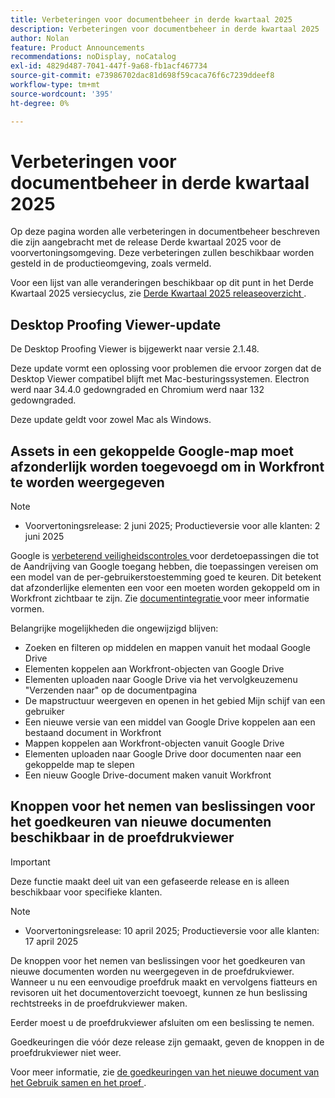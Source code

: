 ```yaml
---
title: Verbeteringen voor documentbeheer in derde kwartaal 2025
description: Verbeteringen voor documentbeheer in derde kwartaal 2025
author: Nolan
feature: Product Announcements
recommendations: noDisplay, noCatalog
exl-id: 4829d487-7041-447f-9a68-fb1acf467734
source-git-commit: e73986702dac81d698f59caca76f6c7239ddeef8
workflow-type: tm+mt
source-wordcount: '395'
ht-degree: 0%

---
```


# Verbeteringen voor documentbeheer in derde kwartaal 2025

Op deze pagina worden alle verbeteringen in documentbeheer beschreven die zijn aangebracht met de release Derde kwartaal 2025 voor de voorvertoningsomgeving. Deze verbeteringen zullen beschikbaar worden gesteld in de productieomgeving, zoals vermeld.

Voor een lijst van alle veranderingen beschikbaar op dit punt in het Derde Kwartaal 2025 versiecyclus, zie [ Derde Kwartaal 2025 releaseoverzicht ](/help/quicksilver/product-announcements/product-releases/25-q3-release-activity/25-q3-release-overview.md).

## Desktop Proofing Viewer-update

De Desktop Proofing Viewer is bijgewerkt naar versie 2.1.48.

Deze update vormt een oplossing voor problemen die ervoor zorgen dat de Desktop Viewer compatibel blijft met Mac-besturingssystemen. Electron werd naar 34.4.0 gedowngraded en Chromium werd naar 132 gedowngraded.

Deze update geldt voor zowel Mac als Windows.


## Assets in een gekoppelde Google-map moet afzonderlijk worden toegevoegd om in Workfront te worden weergegeven

>[!NOTE]
>
>* Voorvertoningsrelease: 2 juni 2025; Productieversie voor alle klanten: 2 juni 2025

Google is [ verbeterend veiligheidscontroles ](https://workspace.google.com/blog/product-announcements/enhancing-security-controls-for-google-drive-third-party-apps) voor derdetoepassingen die tot de Aandrijving van Google toegang hebben, die toepassingen vereisen om een model van de per-gebruikerstoestemming goed te keuren. Dit betekent dat afzonderlijke elementen een voor een moeten worden gekoppeld om in Workfront zichtbaar te zijn. Zie [ documentintegratie ](/help/quicksilver/administration-and-setup/configure-integrations/configure-document-integrations.md) voor meer informatie vormen.

Belangrijke mogelijkheden die ongewijzigd blijven:

* Zoeken en filteren op middelen en mappen vanuit het modaal Google Drive
* Elementen koppelen aan Workfront-objecten van Google Drive
* Elementen uploaden naar Google Drive via het vervolgkeuzemenu &quot;Verzenden naar&quot; op de documentpagina
* De mapstructuur weergeven en openen in het gebied Mijn schijf van een gebruiker
* Een nieuwe versie van een middel van Google Drive koppelen aan een bestaand document in Workfront
* Mappen koppelen aan Workfront-objecten vanuit Google Drive
* Elementen uploaden naar Google Drive door documenten naar een gekoppelde map te slepen
* Een nieuw Google Drive-document maken vanuit Workfront


## Knoppen voor het nemen van beslissingen voor het goedkeuren van nieuwe documenten beschikbaar in de proefdrukviewer

>[!IMPORTANT]
>
>Deze functie maakt deel uit van een gefaseerde release en is alleen beschikbaar voor specifieke klanten.

>[!NOTE]
>
>* Voorvertoningsrelease: 10 april 2025; Productieversie voor alle klanten: 17 april 2025

De knoppen voor het nemen van beslissingen voor het goedkeuren van nieuwe documenten worden nu weergegeven in de proefdrukviewer. Wanneer u nu een eenvoudige proefdruk maakt en vervolgens fiatteurs en revisoren uit het documentoverzicht toevoegt, kunnen ze hun beslissing rechtstreeks in de proefdrukviewer maken.

Eerder moest u de proefdrukviewer afsluiten om een beslissing te nemen.

Goedkeuringen die vóór deze release zijn gemaakt, geven de knoppen in de proefdrukviewer niet weer.

Voor meer informatie, zie [ de goedkeuringen van het nieuwe document van het Gebruik samen en het proef ](/help/quicksilver/review-and-approve-work/document-reviews-and-approvals/doc-approvals-and-proofing.md).
